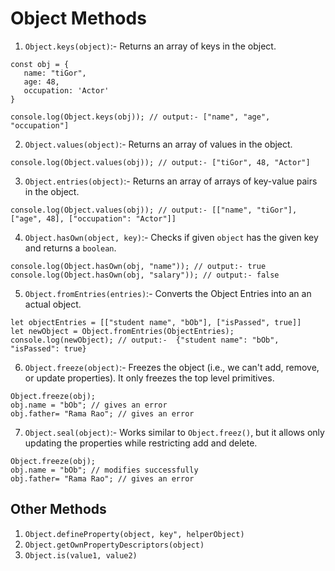# Object Methods

1. `Object.keys(object)`:- Returns an array of keys in the object.

```JS
const obj = {
   name: "tiGor",
   age: 48,
   occupation: 'Actor'
}

console.log(Object.keys(obj)); // output:- ["name", "age", "occupation"]
```

2. `Object.values(object)`:- Returns an array of values in the object.

```JS
console.log(Object.values(obj)); // output:- ["tiGor", 48, "Actor"]
```

3. `Object.entries(object)`:- Returns an array of arrays of key-value pairs in the object.

```JS
console.log(Object.values(obj)); // output:- [["name", "tiGor"], ["age", 48], ["occupation": "Actor"]]
```

4. `Object.hasOwn(object, key)`:- Checks if given `object` has the given key and returns a `boolean`.

```JS
console.log(Object.hasOwn(obj, "name")); // output:- true
console.log(Object.hasOwn(obj, "salary")); // output:- false
```

5. `Object.fromEntries(entries)`:- Converts the Object Entries into an an actual object.

```JS
let objectEntries = [["student name", "bOb"], ["isPassed", true]]
let newObject = Object.fromEntries(ObjectEntries);
console.log(newObject); // output:-  {"student name": "bOb", "isPassed": true}
```

6. `Object.freeze(object)`:- Freezes the object (i.e., we can't add, remove, or update properties). It only freezes the top level primitives.

```JS
Object.freeze(obj);
obj.name = "bOb"; // gives an error
obj.father= "Rama Rao"; // gives an error
```

7. `Object.seal(object)`:- Works similar to `Object.freez()`, but it allows only updating the properties while restricting add and delete.

```JS
Object.freeze(obj);
obj.name = "bOb"; // modifies successfully
obj.father= "Rama Rao"; // gives an error
```

## Other Methods

1. `Object.defineProperty(object, key", helperObject)`
2. `Object.getOwnPropertyDescriptors(object)`
3. `Object.is(value1, value2)`